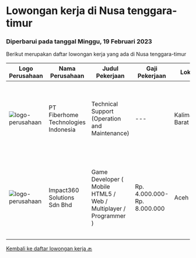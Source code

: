 
  # Lowongan kerja di Nusa tenggara-timur

  ### Diperbarui pada tanggal Minggu, 19 Februari 2023

  Berikut merupakan daftar lowongan kerja yang ada di Nusa tenggara-timur

  |Logo Perusahaan | Nama Perusahaan | Judul Pekerjaan | Gaji Pekerjaan | Lokasi | Deskripsi | Tanggal diunggah | Pranala |
  | -------------- | --------------- | --------------- | --------- | --------- | -------------- | ------- | ----------- |
  |![logo-perusahaan](https://image-service-cdn.seek.com.au/75a0e137cbbbb6119c508c6dc1464d0ff9ef547b/ee4dce1061f3f616224767ad58cb2fc751b8d2dc)|PT Fiberhome Technologies Indonesia|Technical Support (Operation and Maintenance)|---|Kalimantan Barat|Job Description:1. Assist director to carry out work2.Translate for director and communicate with technical customer 3. Assist director to manage...|Selasa, 07 Februari 2023|https://www.jobstreet.co.id/id/job/technical-support-operation-and-maintenance-4215027?token=0~5a253f70-b7d5-43cf-b12a-69aac79f208a&sectionRank=1&jobId=jobstreet-id-job-4215027|
|![logo-perusahaan](https://image-service-cdn.seek.com.au/cedff589ebe9d852a33989a35efb7fc721ea237a/ee4dce1061f3f616224767ad58cb2fc751b8d2dc)|Impact360 Solutions Sdn Bhd|Game Developer ( Mobile HTML5 / Web / Multiplayer / Programmer )|Rp. 4.000.000-Rp. 8.000.000|Aceh|We are hiring remote HTML5 game developers from all parts of Indonesia. If you have real experience building HTML5 games or applications, you're...|Sabtu, 04 Februari 2023|https://www.jobstreet.co.id/id/job/game-developer-mobile-html5-web-multiplayer-programmer-5267312/origin/my?token=0~5a253f70-b7d5-43cf-b12a-69aac79f208a&sectionRank=2&jobId=jobstreet-my-job-5267312|


  [Kembali ke daftar lowongan kerja 🔙](../README.md#daftar-lowongan-kerja)
  
